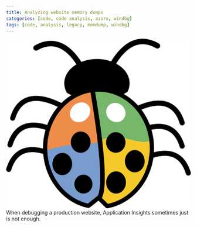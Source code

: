 ```yaml
---
title: Analyzing website memory dumps
categories: [code, code analysis, azure, windbg]
tags: [code, analysis, legacy, memdump, windbg]
---
```

![Bug](/assets/azure-memdump.png#rightIcon)
When debugging a production website, Application Insights sometimes just is not enough.

<!--more-->